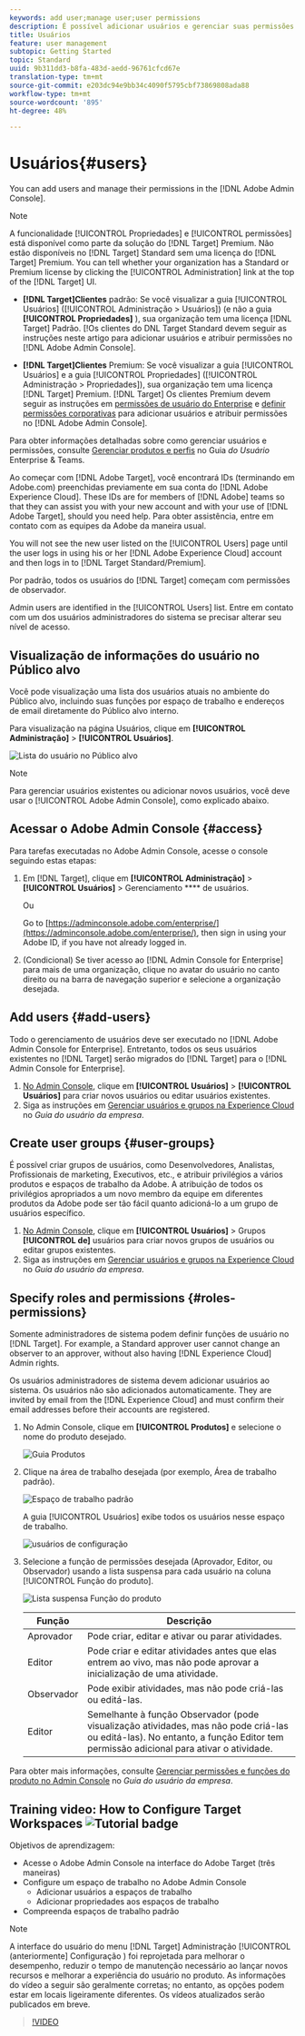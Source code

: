 ```yaml
---
keywords: add user;manage user;user permissions
description: É possível adicionar usuários e gerenciar suas permissões no Adobe Admin Console.
title: Usuários
feature: user management
subtopic: Getting Started
topic: Standard
uuid: 9b311dd3-b8fa-483d-aedd-96761cfcd67e
translation-type: tm+mt
source-git-commit: e203dc94e9bb34c4090f5795cbf73869808ada88
workflow-type: tm+mt
source-wordcount: '895'
ht-degree: 48%

---
```



# Usuários{#users}

You can add users and manage their permissions in the [!DNL Adobe Admin Console].

>[!NOTE]
>
>A funcionalidade [!UICONTROL Propriedades] e [!UICONTROL permissões] está disponível como parte da solução do [!DNL Target] Premium. Não estão disponíveis no [!DNL Target] Standard sem uma licença do [!DNL Target] Premium.
>You can tell whether your organization has a Standard or Premium license by clicking the [!UICONTROL Administration] link at the top of the [!DNL Target] UI.
>
>* **[!DNL Target]Clientes** padrão: Se você visualizar a guia [!UICONTROL Usuários] ([!UICONTROL Administração > Usuários]) (e não a guia **[!UICONTROL Propriedades]** ), sua organização tem uma licença [!DNL Target] Padrão. [!Os clientes do DNL Target Standard devem seguir as instruções neste artigo para adicionar usuários e atribuir permissões no [!DNL Adobe Admin Console].
   >
   >
* **[!DNL Target]Clientes** Premium: Se você visualizar a guia [!UICONTROL Usuários] e a guia [!UICONTROL Propriedades] ([!UICONTROL Administração > Propriedades]), sua organização tem uma licença [!DNL Target] Premium. [!DNL Target] Os clientes Premium devem seguir as instruções em [permissões de usuário do Enterprise](/help/administrating-target/c-user-management/property-channel/property-channel.md) e [definir permissões corporativas](/help/administrating-target/c-user-management/property-channel/properties-overview.md) para adicionar usuários e atribuir permissões no [!DNL Adobe Admin Console].
>
>
Para obter informações detalhadas sobre como gerenciar usuários e permissões, consulte [Gerenciar produtos e perfis](https://helpx.adobe.com/enterprise/using/manage-products-and-profiles.html) no Guia *do Usuário* Enterprise &amp; Teams.

Ao começar com [!DNL Adobe Target], você encontrará IDs (terminando em Adobe.com) preenchidas previamente em sua conta do [!DNL Adobe Experience Cloud]. These IDs are for members of [!DNL Adobe] teams so that they can assist you with your new account and with your use of [!DNL Adobe Target], should you need help. Para obter assistência, entre em contato com as equipes da Adobe da maneira usual.

You will not see the new user listed on the [!UICONTROL Users] page until the user logs in using his or her [!DNL Adobe Experience Cloud] account and then logs in to [!DNL Target Standard/Premium].

Por padrão, todos os usuários do [!DNL Target] começam com permissões de observador.

Admin users are identified in the [!UICONTROL Users] list. Entre em contato com um dos usuários administradores do sistema se precisar alterar seu nível de acesso.

## Visualização de informações do usuário no Público alvo

Você pode visualização uma lista dos usuários atuais no ambiente do Público alvo, incluindo suas funções por espaço de trabalho e endereços de email diretamente do Público alvo interno.

Para visualização na página Usuários, clique em **[!UICONTROL Administração]** > **[!UICONTROL Usuários]**.

![Lista do usuário no Público alvo](/help/administrating-target/c-user-management/c-user-management/assets/user-list-target.png)

>[!NOTE]
>
>Para gerenciar usuários existentes ou adicionar novos usuários, você deve usar o [!UICONTROL Adobe Admin Console], como explicado abaixo.

## Acessar o Adobe Admin Console {#access}

Para tarefas executadas no Adobe Admin Console, acesse o console seguindo estas etapas:

1. Em [!DNL Target], clique em **[!UICONTROL Administração]** > **[!UICONTROL Usuários]** > Gerenciamento **** de usuários.

   Ou

   Go to [https://adminconsole.adobe.com/enterprise/](https://adminconsole.adobe.com/enterprise/), then sign in using your Adobe ID, if you have not already logged in.

1. (Condicional) Se tiver acesso ao [!DNL Admin Console for Enterprise] para mais de uma organização, clique no avatar do usuário no canto direito ou na barra de navegação superior e selecione a organização desejada.

## Add users {#add-users}

Todo o gerenciamento de usuários deve ser executado no [!DNL Adobe Admin Console for Enterprise]. Entretanto, todos os seus usuários existentes no [!DNL Target] serão migrados do [!DNL Target] para o [!DNL Admin Console for Enterprise].

1. [No Admin Console](../../../administrating-target/c-user-management/c-user-management/user-management.md#section_79796E0227D048F59BAE0AB02E544EBE), clique em **[!UICONTROL Usuários]** > **[!UICONTROL Usuários]** para criar novos usuários ou editar usuários existentes.
1. Siga as instruções em [Gerenciar usuários e grupos na Experience Cloud](https://helpx.adobe.com/enterprise/help/users.html) no *Guia do usuário da empresa*.

## Create user groups {#user-groups}

É possível criar grupos de usuários, como Desenvolvedores, Analistas, Profissionais de marketing, Executivos, etc., e atribuir privilégios a vários produtos e espaços de trabalho da Adobe. A atribuição de todos os privilégios apropriados a um novo membro da equipe em diferentes produtos da Adobe pode ser tão fácil quanto adicioná-lo a um grupo de usuários específico.

1. [No Admin Console](../../../administrating-target/c-user-management/c-user-management/user-management.md#section_79796E0227D048F59BAE0AB02E544EBE), clique em **[!UICONTROL Usuários]** > Grupos **[!UICONTROL de]** usuários para criar novos grupos de usuários ou editar grupos existentes.
1. Siga as instruções em [Gerenciar usuários e grupos na Experience Cloud](https://helpx.adobe.com/enterprise/help/users.html) no *Guia do usuário da empresa*.

## Specify roles and permissions {#roles-permissions}

Somente administradores de sistema podem definir funções de usuário no [!DNL Target]. For example, a Standard approver user cannot change an observer to an approver, without also having [!DNL Experience Cloud] Admin rights.

Os usuários administradores de sistema devem adicionar usuários ao sistema. Os usuários não são adicionados automaticamente. They are invited by email from the [!DNL Experience Cloud] and must confirm their email addresses before their accounts are registered.

1. [](../../../administrating-target/c-user-management/c-user-management/user-management.md#section_79796E0227D048F59BAE0AB02E544EBE)No Admin Console, clique em **[!UICONTROL Produtos]** e selecione o nome do produto desejado.

   ![Guia Produtos](/help/administrating-target/c-user-management/c-user-management/assets/workspace-publisher.png)

1. Clique na área de trabalho desejada (por exemplo, Área de trabalho padrão).

   ![Espaço de trabalho padrão](/help/administrating-target/c-user-management/c-user-management/assets/default-workspace-new.png)

   A guia [!UICONTROL Usuários] exibe todos os usuários nesse espaço de trabalho.

   ![usuários de configuração](/help/administrating-target/c-user-management/c-user-management/assets/configuration_users-new-publisher.png)

1. Selecione a função de permissões desejada (Aprovador, Editor, ou Observador) usando a lista suspensa para cada usuário na coluna [!UICONTROL Função do produto].

   ![Lista suspensa Função do produto](/help/administrating-target/c-user-management/c-user-management/assets/product-role-new.png)

   | Função | Descrição |
   |--- |--- |
   | Aprovador | Pode criar, editar e ativar ou parar atividades. |
   | Editor | Pode criar e editar atividades antes que elas entrem ao vivo, mas não pode aprovar a inicialização de uma atividade. |
   | Observador | Pode exibir atividades, mas não pode criá-las ou editá-las. |
   | Editor | Semelhante à função Observador (pode visualização atividades, mas não pode criá-las ou editá-las). No entanto, a função Editor tem permissão adicional para ativar o atividade. |

Para obter mais informações, consulte [Gerenciar permissões e funções do produto no Admin Console](https://helpx.adobe.com/enterprise/help/manage-permissions-and-roles.html) no *Guia do usuário da empresa*.

## Training video: How to Configure Target Workspaces ![Tutorial badge](/help/assets/tutorial.png)

Objetivos de aprendizagem:

* Acesse o Adobe Admin Console na interface do Adobe Target (três maneiras)
* Configure um espaço de trabalho no Adobe Admin Console
   * Adicionar usuários a espaços de trabalho
   * Adicionar propriedades aos espaços de trabalho
* Compreenda espaços de trabalho padrão

>[!NOTE]
>
>A interface do usuário do menu [!DNL Target] Administração [!UICONTROL (anteriormente] Configuração ) foi reprojetada para melhorar o desempenho, reduzir o tempo de manutenção necessário ao lançar novos recursos e melhorar a experiência do usuário no produto. As informações do vídeo a seguir são geralmente corretas; no entanto, as opções podem estar em locais ligeiramente diferentes. Os vídeos atualizados serão publicados em breve.

>[!VIDEO](https://video.tv.adobe.com/v/19463/)
